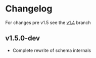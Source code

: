 # Changelog

For changes pre v1.5 see the [v1.4](https://github.com/absinthe-graphql/absinthe/blob/v1.4/CHANGELOG.md) branch

## v1.5.0-dev

- Complete rewrite of schema internals
